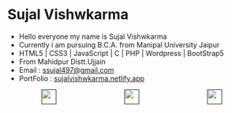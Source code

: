 <h1>Sujal Vishwkarma</h1>
<ul>
  <li>Hello everyone my name is Sujal Vishwkarma</li>
  <li>Currently i am pursuing B.C.A. from Manipal University Jaipur</li>
  <li>HTML5 | CSS3 | JavaScript | C | PHP | Wordpress | BootStrap5 </li>
  <li>From Mahidpur Distt.Ujjain</li>
  <li>Email : <a href="mailto://ssujal497@gmail.com">ssujal497@gmail.com</a></li>
  <li>PortFolio : <a href="https://sujalvishwkarma.netlify.app">sujalvishwkarma.netlify.app</a></li>
</ul>
<div style="display:flex;justify-content:space-around;">
  <a href=""><img src="https://cdn-icons-png.flaticon.com/512/2111/2111463.png" width="30px"></a>
  <a href=""><img src="https://cdn-icons-png.flaticon.com/512/3536/3536394.png" width="30px"></a>
  <a href=""><img src="https://cdn-icons-png.flaticon.com/512/1384/1384060.png" width="30px"></a>
</div>
